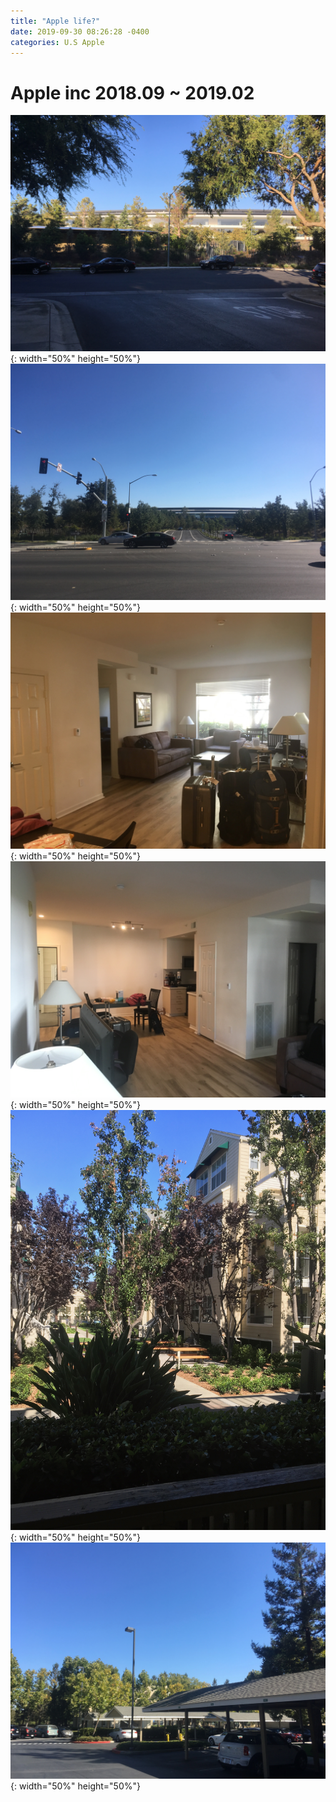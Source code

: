 ```yaml
---
title: "Apple life?"
date: 2019-09-30 08:26:28 -0400
categories: U.S Apple
---
```


# Apple inc 2018.09 ~ 2019.02

![title](/photos/Apple1.jpeg){: width="50%" height="50%"}
![title](/photos/Apple2.jpeg){: width="50%" height="50%"}
![title](/photos/Apple3.jpeg){: width="50%" height="50%"}
![title](/photos/Apple4.jpeg){: width="50%" height="50%"}
![title](/photos/Apple5.jpeg){: width="50%" height="50%"}
![title](/photos/Apple6.jpeg){: width="50%" height="50%"}
